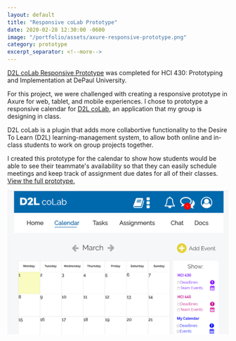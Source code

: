 ```yaml
---
layout: default
title: "Responsive coLab Prototype"
date: 2020-02-28 12:30:00 -0600
image: "/portfolio/assets/axure-responsive-prototype.png"
category: prototype
excerpt_separator: <!--more-->
---
```

[D2L coLab Responsive Prototype](https://jcmelh.axshare.com) was completed for HCI 430: Prototyping and Implementation at DePaul University.<!--more-->

For this project, we were challenged with creating a responsive prototype in Axure for web, tablet, and mobile experiences. I chose to prototype a responsive calendar for [D2L coLab](/portfolio/project7-d2lcolab), an application that my group is designing in class.

D2L coLab is a plugin that adds more collabortive functionality to the Desire To Learn (D2L) learning-management system, to allow both online and in-class students to work on group projects together. 

I created this prototype for the calendar to show how students would be able to see their teammate's availability so that they can easily schedule meetings and keep track of assignment due dates for all of their classes. [View the full prototype.](https://jcmelh.axshare.com)

<a href="https://jcmelh.axshare.com"><img src="/portfolio/assets/axure-responsive-prototype.png" class="post-image" alt="A screenshot of the d2l coLab responsive prototype"></a>

